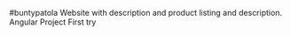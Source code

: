 #buntypatola
Website with description and product listing and description. Angular Project First try
